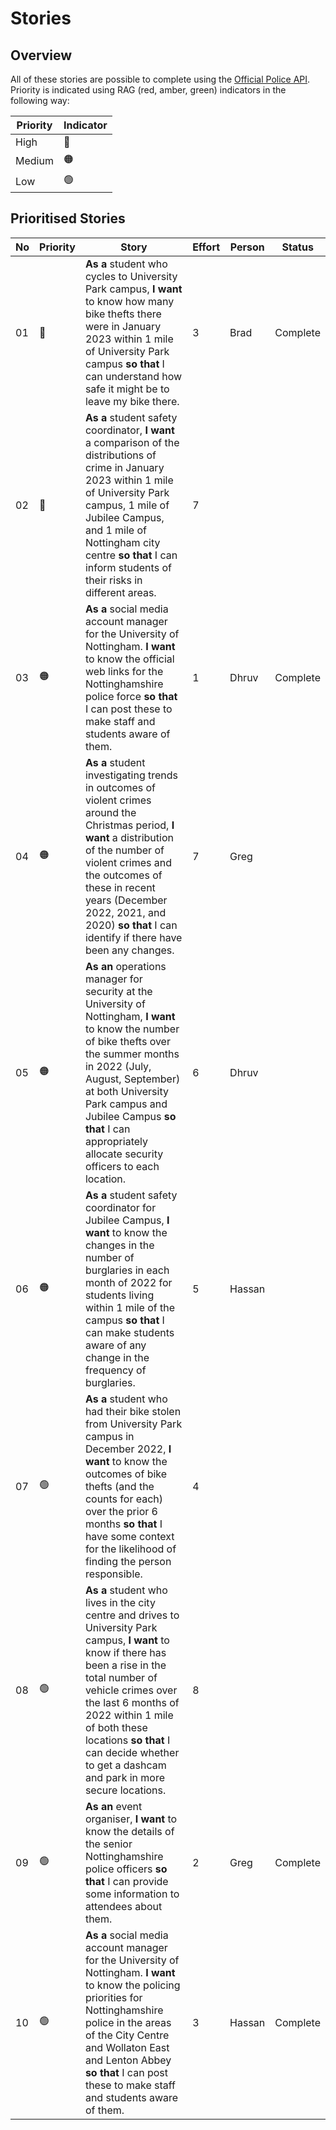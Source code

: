 # Stories

## Overview

All of these stories are possible to complete using the [Official Police API](https://data.police.uk/docs/). Priority is indicated using RAG (red, amber, green) indicators in the following way:

| Priority | Indicator |
| --- | --- |
| High | 🔴 |
| Medium | 🟠 |
| Low | 🟢 |

## Prioritised Stories

| No | Priority | Story | Effort | Person | Status |
| -- | -------- | ----- | ------ | ------ | ------ |
| 01 | 🔴 | **As a** student who cycles to University Park campus, **I want**  to know how many bike thefts there were in January 2023 within 1 mile of University Park campus **so that** I can understand how safe it might be to leave my bike there. | 3 | Brad | Complete |
| 02 | 🔴 | **As a** student safety coordinator, **I want**  a comparison of the distributions of crime in January 2023 within 1 mile of University Park campus, 1 mile of Jubilee Campus, and 1 mile of Nottingham city centre **so that** I can inform students of their risks in different areas. | 7 |  |
| 03 | 🟠 | **As a** social media account manager for the University of Nottingham. **I want**  to know the official web links for the Nottinghamshire police force **so that** I can post these to make staff and students aware of them. | 1 | Dhruv | Complete |
| 04 | 🟠 | **As a** student investigating trends in outcomes of violent crimes around the Christmas period, **I want**  a distribution of the number of violent crimes and the outcomes of these in recent years (December 2022, 2021, and 2020) **so that** I can identify if there have been any changes. | 7 | Greg |  |
| 05 | 🟠 | **As an** operations manager for security at the University of Nottingham, **I want**  to know the number of bike thefts over the summer months in 2022 (July, August, September) at both University Park campus and Jubilee Campus **so that** I can appropriately allocate security officers to each location. | 6 | Dhruv |  |
| 06 | 🟠 | **As a** student safety coordinator for Jubilee Campus, **I want**  to know the changes in the number of burglaries in each month of 2022 for students living within 1 mile of the campus **so that** I can make students aware of any change in the frequency of burglaries. | 5 | Hassan |  |
| 07 | 🟢 | **As a** student who had their bike stolen from University Park campus in December 2022, **I want**  to know the outcomes of bike thefts (and the counts for each) over the prior 6 months **so that** I have some context for the likelihood of finding the person responsible. | 4 |  |
| 08 | 🟢 | **As a** student who lives in the city centre and drives to University Park campus, **I want**  to know if there has been a rise in the total number of vehicle crimes over the last 6 months of 2022 within 1 mile of both these locations **so that** I can decide whether to get a dashcam and park in more secure locations. | 8 |  |
| 09 | 🟢 | **As an** event organiser, **I want**  to know the details of the senior Nottinghamshire police officers **so that** I can provide some information to attendees about them. | 2 | Greg | Complete |
| 10 | 🟢 | **As a** social media account manager for the University of Nottingham. **I want**  to know the policing priorities for Nottinghamshire police in the areas of the City Centre and Wollaton East and Lenton Abbey **so that** I can post these to make staff and students aware of them. | 3 | Hassan | Complete |
